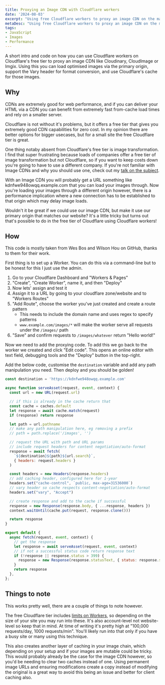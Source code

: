 ```yaml
---
title: Proxying an Image CDN with Cloudflare workers
date: '2024-08-03'
excerpt: "Using free Cloudflare workers to proxy an image CDN on the main origin for performance"
metaDesc: "Using free Cloudflare workers to proxy an image CDN on the main origin for performance"
tags:
- JavaScript
- Images
- Performance
---
```


A short intro and code on how you can use Cloudflare workers on Cloudflare's free tier to proxy an image CDN like Cloudinary, CloudImage or Imgix. Using this you can load optimised images via the primary origin, support the Vary header for format conversion, and use Cloudflare's cache for those images.

## Why

CDNs are extremely good for web performance, and if you can deliver your HTML via a CDN you can benefit from extremely fast from-cache load times and rely on a smaller server.

Cloudflare is not without it's problems, but it offers a free tier that gives you extremely good CDN capabilities for zero cost. In my opinion there are better options for bigger usecases, but for a small site the free Cloudflare tier is great.

One thing notaby absent from Cloudflare's free tier is image transformation. I find that super frustrating because loads of companies offer a free tier of image transformation but not Cloudflare, so if you want to keep costs down you're going to have to use a different company. If you're not familiar with Image CDNs and why you should use one, check out my [talk on the subject](/speaking/imagecdns/).

With an Image CDN you will probably get a URL something like kdnfwe948owqq.example.com that you can load your images through. Now you're loading your images through a different origin however, there is a performance implication where a new connection has to be established to that origin which may delay image loads.

Wouldn't it be great if we could use our image CDN, but make it use our primary origin that matches our website? It's a little tricky but turns out that's possible to do in the free tier of Cloudflare using Cloudflare workers!

## How

This code is mostly taken from Wes Bos and Wilson Hou on GitHub, thanks to them for their work.

First thing is to set up a Worker. You can do this via a command-line but to be honest for this I just use the admin.

1. Go to your Cloudflare Dashboard and "Workers & Pages"
2. "Create", "Create Worker", name it, and then "Deploy"
3. Now lets' assign and test it
4. Assign it to a URL by going to your cloudflare zone/website and to "Workers Routes"
5. "Add Route", choose the worker you've just created and create a route pattern
   - This needs to include the domain name and uses regex to specify patterns
   - `www.example.com/images/*` will make the worker serve all requests under the `/images/` path
6. "Save" and confirm requests to `/images/whatever` return "Hello world!"

Now we need to add the proxying code. To add this we go back to the worker we created and click "Edit code". This opens an online editor with text field, debugging tools and the "Deploy" button in the top-right.

Add the below code, customise the `destination` variable and add any path manipulation you need. Then deploy and you should be golden!

```js
const destination = 'https://kdnfwe948owqq.example.com'

async function serveAsset(request, event, context) {
  const url = new URL(request.url)

  // if this is already in the cache return that
  const cache = caches.default
  let response = await cache.match(request)
  if (response) return response

  let path = url.pathname
  // make any path manipulation here, eg removing a prefix
  // path = path.replace('/images', '')

  // request the URL with path and URL params
  // include request headers for content negotiation/auto-format
  response = await fetch(
    `${destination}${path}${url.search}`,
    { headers: request.headers }
  )

  const headers = new Headers(response.headers)
  // add caching header, configured here for 1-year
  headers.set("cache-control", `public, max-age=31536000`)
  // vary header so cache respects content-negotiation/auto-format
  headers.set("vary", "Accept")

  // create response and add to the cache if successful
  response = new Response(response.body, { ...response, headers })
  context.waitUntil(cache.put(request, response.clone()))

  return response
}

export default {
  async fetch(request, event, context) {
    // get the response
    let response = await serveAsset(request, event, context)
    // if not a successful status code return response text
    if (!response || response.status > 399) {
      response = new Response(response.statusText, { status: response.status })
    }
    return response
  },
};
```

## Things to note

This works pretty well, there are a couple of things to note however.

The free Cloudflare tier includes [limits on Workers](https://developers.cloudflare.com/workers/platform/limits/#worker-limits), so depending on the size of your site you may run into these. It's also account-level not website-level so keep that in mind. At time of writing it's pretty high at "100,000 requests/day, 1000 requests/min". You'll likely run into that only if you have a busy site or many using this technique.

This also creates another layer of caching in your image chain, which depending on your setup and if your images are mutable could be tricky. This would probably already be the case for the image CDN however, so you'd be needing to clear two caches instead of one. Using permanent image URLs and ensuring modifications create a copy instead of modifying the original is a great way to avoid this being an issue and better for client caching also.

